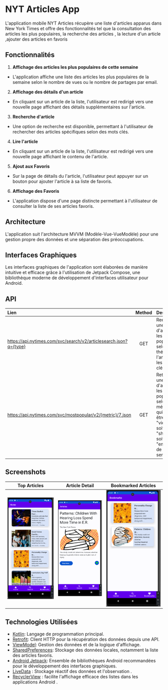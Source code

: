
# NYT Articles App

L'application mobile NYT Articles récupère une liste d'articles apparus dans New York Times et offre des fonctionnalités tel que la consultation des articles les plus populaires, la recherche des articles , la lecture d'un article ,ajouter des articles en favoris

## Fonctionnalités
1. **Affichage des articles les plus populaires de cette semaine**
- L'application affiche une liste des articles les plus populaires de la semaine selon le nombre de vues ou le nombre de partages par email.

2. **Affichage des détails d'un article**
- En cliquant sur un article de la liste, l'utilisateur est redirigé vers une nouvelle page affichant des détails supplémentaires sur l'article.

3. **Recherche d'article**
- Une option de recherche est disponible, permettant à l'utilisateur de rechercher des articles spécifiques selon des mots clés.

4. **Lire l'article**
- En cliquant sur un article de la liste, l'utilisateur est redirigé vers une nouvelle page affichant le contenu de l'article.

5. **Ajout aux Favoris**
- Sur la page de détails du l'article, l'utilisateur peut appuyer sur un bouton pour ajouter l'article à sa liste de favoris.

6. **Affichage des Favoris**
- L'application dispose d'une page distincte permettant à l'utilisateur de consulter la liste de ses articles favoris.


## Architecture

L'application suit l'architecture MVVM (Modèle-Vue-VueModèle) pour une gestion propre des données et une séparation des préoccupations.

## Interfaces Graphiques

Les interfaces graphiques de l'application sont élaborées de manière intuitive et efficace grâce à l'utilisation de Jetpack Compose, une bibliothèque moderne de développement d'interfaces utilisateur pour Android.

## API
|        Lien       | Method |                                         Description                                        |
|:---------------------|:------:|:------------------------------------------------------------------------------------------|
| https://api.nytimes.com/svc/search/v2/articlesearch.json?q={type}    |  GET  | Reetourne une liste d'articles les plus populaires selon le théme de l'article ou les mots clés                                        |
| https://api.nytimes.com/svc/mostpopular/v2/{metric}/7.json        |  GET  | Retourne une liste d'articles les plus populaires selon la métrique qui peut être soit "viewed" soit "shared" soit "emailed" de cette semaine.                                       |

## Screenshots


|Top Articles| Article Detail | Bookmarked Articles | 
:-------------------------:|:-------------------------:|:-------------------------:|
| ![Top Articles](/1.png) | ![Article Detail](/2.png) | ![Bookmarked Articles](/3.png) |


## Technologies Utilisées

- [Kotlin](https://kotlinlang.org/): Langage de programmation principal.
- [Retrofit](https://square.github.io/retrofit/): Client HTTP pour la récupération des données depuis une API.
- [ViewModel](https://developer.android.com/topic/libraries/architecture/viewmodel): Gestion des données et de la logique d'affichage.
- [SharedPreferences](https://developer.android.com/training/data-storage/shared-preferences): Stockage des données locales, notamment la liste des articles favoris.
- [Android Jetpack](https://developer.android.com/jetpack): Ensemble de bibliothèques Android recommandées pour le développement des interfaces graphiques.
- [LiveData](https://developer.android.com/topic/libraries/architecture/livedata) : Stockage réactif des données et l'observation .
- [RecyclerView](https://developer.android.com/develop/ui/views/layout/recyclerview) : facilite l'affichage efficace des listes dans les applications Android .

